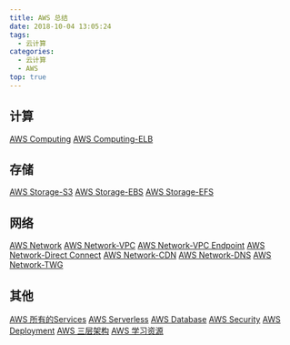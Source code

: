 ```yaml
---
title: AWS 总结
date: 2018-10-04 13:05:24
tags:
  - 云计算
categories:
  - 云计算  
  - AWS
top: true    
---
```


<p></p>
<!-- more -->

## 计算
[AWS Computing](../../../../2022/03/30/awsComputing/)
[AWS Computing-ELB](../../../../2022/06/22/awsComputingELB/)

## 存储
[AWS Storage-S3](../../../../2022/10/01/awsStorageS3/)
[AWS Storage-EBS](../../../../2022/06/17/awsStorageEBS/)
[AWS Storage-EFS](../../../../2022/06/17/awsStorageEFS/)

## 网络
[AWS Network](../../../../2022/10/01/awsNetwork/)
[AWS Network-VPC](../../../../2022/10/30/awsNetworkVPC/)
[AWS Network-VPC Endpoint](../../../../2022/06/17/awsNetworkVPCendpoint/)
[AWS Network-Direct Connect](../../../../2022/10/30/awsNetworkDX/)
[AWS Network-CDN](../../../../2022/05/03/awsNetworkCDN/)
[AWS Network-DNS](../../../../2022/05/03/awsNetworkDNS/)
[AWS Network-TWG](../../../../2022/05/05/awsNetworkTGW/)

## 其他
[AWS 所有的Services](../../../../2022/10/01/awsAllServices/)
[AWS Serverless](../../../../2022/05/12/awsServerless/)
[AWS Database](../../../../2022/10/01/awsDatabase/)
[AWS Security](../../../../2022/10/01/awssecurity/)
[AWS Deployment](../../../../2022/06/18/awsDeployment/)
[AWS 三层架构](../../../../2022/05/01/awsArch/)
[AWS 学习资源](../../../../2022/10/01/awsStudyResource/)


 


